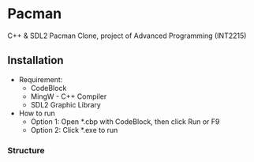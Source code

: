 # Pacman
C++ & SDL2 Pacman Clone, project of Advanced Programming (INT2215)
## Installation
- Requirement:
  * CodeBlock
  * MingW - C++ Compiler
  * SDL2 Graphic Library
- How to run
  * Option 1: Open *.cbp with CodeBlock, then click Run or F9
  * Option 2: Click *.exe to run

### Structure
